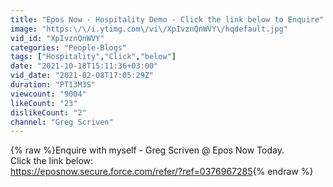 ```yaml
---
title: "Epos Now - Hospitality Demo - Click the link below to Enquire"
image: "https:\/\/i.ytimg.com\/vi\/XpIvznQnWVY\/hqdefault.jpg"
vid_id: "XpIvznQnWVY"
categories: "People-Blogs"
tags: ["Hospitality","Click","below"]
date: "2021-10-18T15:11:36+03:00"
vid_date: "2021-02-08T17:05:29Z"
duration: "PT13M3S"
viewcount: "9004"
likeCount: "23"
dislikeCount: "2"
channel: "Greg Scriven"
---
```

{% raw %}Enquire with myself - Greg Scriven @ Epos Now Today.<br />Click the link below:<br /><a rel="nofollow" target="blank" href="https://eposnow.secure.force.com/refer/?ref=0376967285">https://eposnow.secure.force.com/refer/?ref=0376967285</a>{% endraw %}
